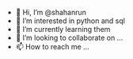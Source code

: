 - 👋 Hi, I’m @shahanrun
- 👀 I’m interested in python and sql
- 🌱 I’m currently learning them
- 💞️ I’m looking to collaborate on ...
- 📫 How to reach me ...

<!---
shahanrun/shahanrun is a ✨ special ✨ repository because its `README.md` (this file) appears on your GitHub profile.
You can click the Preview link to take a look at your changes.
--->
